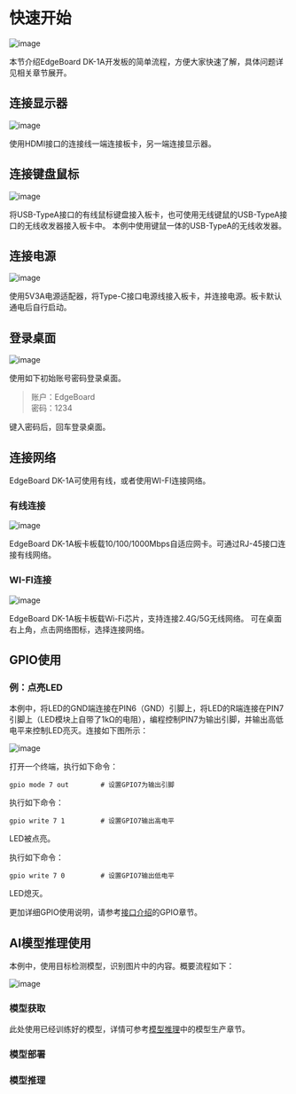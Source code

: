 # 快速开始

![image](./images/board.png)

本节介绍EdgeBoard DK-1A开发板的简单流程，方便大家快速了解，具体问题详见相关章节展开。

## 连接显示器

![image](./images/连接显示器.png)

使用HDMI接口的连接线一端连接板卡，另一端连接显示器。

## 连接键盘鼠标

![image](./images/连接键鼠.png)

将USB-TypeA接口的有线鼠标键盘接入板卡，也可使用无线键鼠的USB-TypeA接口的无线收发器接入板卡中。
本例中使用键鼠一体的USB-TypeA的无线收发器。

## 连接电源

![image](./images/连接电源.png)

使用5V3A电源适配器，将Type-C接口电源线接入板卡，并连接电源。板卡默认通电后自行启动。

## 登录桌面

![image](./images/登录桌面.png)

使用如下初始账号密码登录桌面。

> 账户：EdgeBoard<br>
> 密码：1234

键入密码后，回车登录桌面。

## 连接网络

EdgeBoard DK-1A可使用有线，或者使用WI-FI连接网络。

### 有线连接

![image](./images/有线连接.png)

EdgeBoard DK-1A板卡板载10/100/1000Mbps自适应网卡。可通过RJ-45接口连接有线网络。

### WI-FI连接

![image](./images/wifi连接.png)

EdgeBoard DK-1A板卡板载Wi-Fi芯片，支持连接2.4G/5G无线网络。
可在桌面右上角，点击网络图标，选择连接网络。

## GPIO使用

### 例：点亮LED

本例中，将LED的GND端连接在PIN6（GND）引脚上，将LED的R端连接在PIN7引脚上（LED模块上自带了1kΩ的电阻），编程控制PIN7为输出引脚，并输出高低电平来控制LED亮灭。连接如下图所示：

![image](./images/LED连接.png)

打开一个终端，执行如下命令：

```shell
gpio mode 7 out        # 设置GPIO7为输出引脚
```

执行如下命令：

```shell
gpio write 7 1         # 设置GPIO7输出高电平
```

LED被点亮。

执行如下命令：

```shell
gpio write 7 0         # 设置GPIO7输出低电平
```

LED熄灭。

更加详细GPIO使用说明，请参考[接口介绍](./接口介绍.md)的GPIO章节。

## AI模型推理使用

本例中，使用目标检测模型，识别图片中的内容。概要流程如下：

![image](./images/目标检测流程.png)

### 模型获取

此处使用已经训练好的模型，详情可参考[模型推理](./模型推理.md)中的模型生产章节。

### 模型部署

### 模型推理
